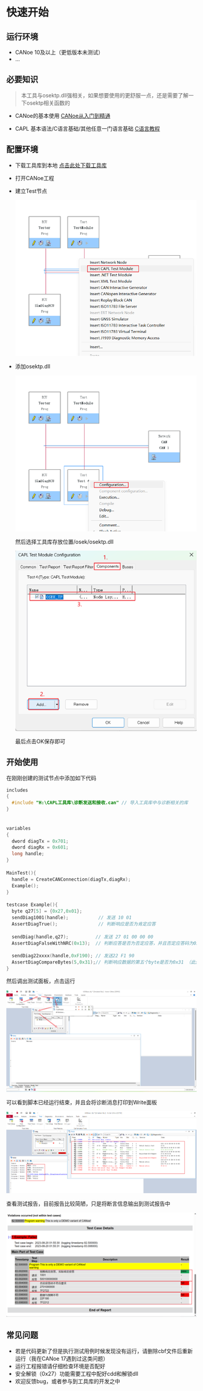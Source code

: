# 快速开始



## 运行环境

- CANoe 10及以上（更低版本未测试）
- ...

## 必要知识

> 本工具与osektp.dll强相关，如果想要使用的更舒服一点，还是需要了解一下osektp相关函数的

- CANoe的基本使用  [CANoe从入门到精通](https://weread.qq.com/web/bookDetail/23b327607199a63423b6861)

- CAPL 基本语法/C语言基础/其他任意一门语言基础 [C语言教程](https://www.bilibili.com/video/BV1dr4y1n7vA/?spm_id_from=333.337.search-card.all.click&vd_source=0af680642f7826957b766f9d51d43665)

## 配置环境

- 下载工具库到本地 [点击此处下载工具库]()

- 打开CANoe工程

- 建立Test节点

  ![image-20230820011824257](./assets/start/image-20230820011824257.png)

- 添加osektp.dll

  ![image-20230820012118007](./assets/start/image-20230820012118007.png)

  然后选择工具库存放位置/osek/osektp.dll

  ![image-20230820012313760](./assets/start/image-20230820012313760.png)

  最后点击OK保存即可

  

## 开始使用

在刚刚创建的测试节点中添加如下代码

```c
includes
{
  #include "H:\CAPL工具库\诊断发送和接收.can" // 导入工具库中与诊断相关的库
}


variables
{
  dword diagTx = 0x701;
  dword diagRx = 0x601;
  long handle;
}

MainTest(){
  handle = CreateCANConnection(diagTx,diagRx);
  Example();
}

testcase Example(){
  byte q27[5] = {0x27,0x01};
  sendDiag1001(handle);           // 发送 10 01
  AssertDiagTrue();               // 判断响应是否为肯定应答
  
  sendDiag(handle,q27);          // 发送 27 01 00 00 00
  AssertDiagFalseWithNRC(0x13);  // 判断应答是否为否定应答，并且否定应答码为0x13
  
  sendDiag22xxxx(handle,0xF190); // 发送22 F1 90
  AssertDiagCompareBytes(5,0x31);// 判断响应数据的第五个byte是否为0x31 （此处注意：从第一个有效数据开始计算）
}
```

然后调出测试面板，点击运行

![image-20230820015515026](./assets/start/image-20230820015515026.png)

可以看到脚本已经运行结束，并且会将诊断消息打印到Write面板

![image-20230820015652996](./assets/start/image-20230820015652996.png)

查看测试报告，目前报告比较简陋，只是将断言信息输出到测试报告中

![image-20230820015930185](./assets/start/image-20230820015930185.png)



## 常见问题

- 若是代码更新了但是执行测试用例时候发现没有运行，请删除cbf文件后重新运行（我在CANoe 17遇到过这类问题）
- 运行工程报错请仔细检查环境是否配好
- 安全解锁（0x27）功能需要工程中配好cdd和解锁dll
- 欢迎反馈bug，或者参与到工具库的开发之中 